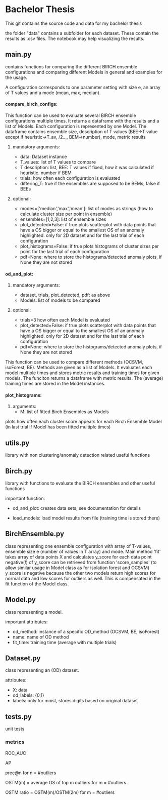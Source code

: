 # Bachelor Thesis

This git contains the source code and data for my bachelor thesis

the folder "data" contains a subfolder for each dataset.
These contain the results as .csv files.
The notebook may help visualizing the results.

## main.py
contains functions for comparing the different BIRCH ensemble configurations and comparing different Models in general and examples for the usage.

A configuration corresponds to one parameter setting with size e, an array of T values and a mode (mean, max, median). 

#### compare_birch_configs:
This function can be used to evaluate several BIRCH ensemble configurations multiple times.
It returns a dataframe with the results and a list of Models. Each configuration is represented by one Model.
The dataframe contains ensemble size, description of T values (BEE->T value except if heuristic->T_av, /2..., BEM->number), mode, metric results

1. mandatory arguments: 
	- data: Dataset instance
	- T_values: list of T values to compare
	- T description: list, BEE: T values if fixed, how it was calculated if heuristic. number if BEM
	- trials: how often each configuration is evaluated
	- differing_T: true if the ensembles are supposed to be BEMs, false if BEEs
	
2. optional:
	- modes=['median','max','mean']: list of modes as strings (how to calculate cluster size per point in ensemble)
	- ensembles=[1,2,3]: list of ensemble sizes
	- plot_detected=False: if true plots scatterplot with data points that have a OS bigger or equal to the smallest OS of an anomaly highlighted. only for 2D dataset and for the last trial of each configuration
	- plot_histograms=False: if true plots histograms of cluster sizes per point for the last trial of each configuration
	- pdf=None: where to store the histograms/detected anomaly plots, if None they are not stored
	

#### od_and_plot:

1. mandatory arguments: 
	- dataset, trials, plot_detected, pdf: as above
	- Models: list of models to be compared

2. optional:
	- trials=3 how often each Model is evaluated
	- plot_detected=False: if true plots scatterplot with data points that have a OS bigger or equal to the smallest OS of an anomaly highlighted. only for 2D dataset and for the last trial of each configuration
	- pdf=None: where to store the histograms/detected anomaly plots, if None they are not stored
	
This function can be used to compare different methods (OCSVM, isoForest, BE). Methods are given as a list of Models.
It evaluates each model multiple times and stores metric results and training times for given models. The funciton returns a dataframe with metric results. The (average) training times are stored in the Model instances.

#### plot_histograms:

1. arguments:
	- M: list of fitted Birch Ensembles as Models
	
plots how often each cluster score appears for each Birch Ensemble Model (in last trial if Model has been fitted multiple times)

## utils.py
library with non clustering/anomaly detection related useful functions

## Birch.py
library with functions to evaluate the BIRCH ensembles and other useful functions

important function:
- od_and_plot: creates data sets, see documentation for details 

- load_models: load model results from file (training time is stored there)

## BirchEnsemble.py
class representing one ensemble configuration with array of T-values, ensemble size e (number of values in T array) and mode.
Main method 'fit' takes array of data points X and calculates y_score for each data point
negative(!) of y_score can be retrieved from function 'score_samples' (to allow similar usage in Model class as for isolation forest and OCSVM)
y_score is negative because the other two models return high scores for normal data and low scores for outliers as well. This is compensated in the fit function of the Model class.

## Model.py
class representing a model.

important attributes: 
- od_method: instance of a specific OD_method (OCSVM, BE, isoForest)
- name: name of OD method
- fit_time: training time (average with multiple trials)

## Dataset.py
class representing an (OD) dataset.

attributes:
- X: data
- od_labels: {0,1}
- labels: only for mnist, stores digits based on original dataset

## tests.py
unit tests

### metrics
ROC_AUC

AP

prec@n for n = #outliers

OSTM(m) = average OS of top m outliers for m = #outliers

OSTM ratio = OSTM(m)/OSTM(2m) for m = #outliers